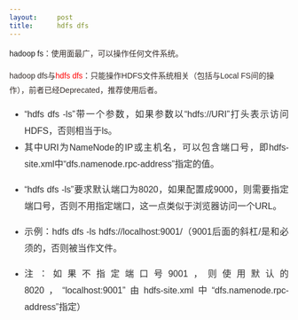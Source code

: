 ```yaml
---
layout:     post
title:      hdfs dfs
---
```

<div id="article_content" class="article_content clearfix csdn-tracking-statistics" data-pid="blog" data-mod="popu_307" data-dsm="post">
								            <link rel="stylesheet" href="https://csdnimg.cn/release/phoenix/template/css/ck_htmledit_views-f76675cdea.css">
						<div class="htmledit_views" id="content_views">
                
<p style="font-family:Arial;font-size:14px;line-height:26px;">hadoop fs<span style="color:#362e2b;">：使用面最广，可以操作任何文件系统。</span></p>
<p style="color:rgb(54,46,43);font-family:Arial;font-size:14px;line-height:26px;">
hadoop dfs与<span style="color:rgb(255,0,0);">hdfs dfs</span>：只能操作HDFS文件系统相关（包括与Local FS间的操作），前者已经Deprecated，推荐使用后者。</p>
<p style="color:rgb(54,46,43);font-family:Arial;font-size:14px;line-height:26px;">
</p>
<ul style="text-align:justify;color:rgb(47,47,47);font-family:'lucida grande', 'lucida sans unicode', lucida, helvetica, 'Hiragino Sans GB', 'Microsoft YaHei', 'WenQuanYi Micro Hei', sans-serif;font-size:16px;line-height:21.76px;"><li style="line-height:30px;">“hdfs dfs -ls”带一个参数，如果参数以“hdfs://URI”打头表示访问HDFS，否则相当于ls。</li><li style="line-height:30px;">其中URI为NameNode的IP或主机名，可以包含端口号，即hdfs-site.xml中“dfs.namenode.rpc-address”指定的值。</li><li style="line-height:30px;">
<p style="overflow:visible;">
“hdfs dfs -ls”要求默认端口为8020，如果配置成9000，则需要指定端口号，否则不用指定端口，这一点类似于浏览器访问一个URL。</p>
</li><li style="line-height:30px;">
<p style="overflow:visible;">
示例：hdfs dfs -ls hdfs://localhost:9001/（9001后面的斜杠/是和必须的，否则被当作文件。</p>
</li><li style="line-height:30px;">注：如果不指定端口号9001，则使用默认的8020，“localhost:9001”由hdfs-site.xml中“dfs.namenode.rpc-address”指定）</li></ul><br><p></p>
<p style="color:rgb(54,46,43);font-family:Arial;font-size:14px;line-height:26px;">
<br></p>
<p style="color:rgb(54,46,43);font-family:Arial;font-size:14px;line-height:26px;">
<br></p>
            </div>
                </div>